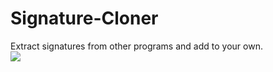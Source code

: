 # Signature-Cloner
Extract signatures from other programs and add to your own.  
![](https://github.com/De-eloper/Image-Storage/raw/main/sig.PNG)
